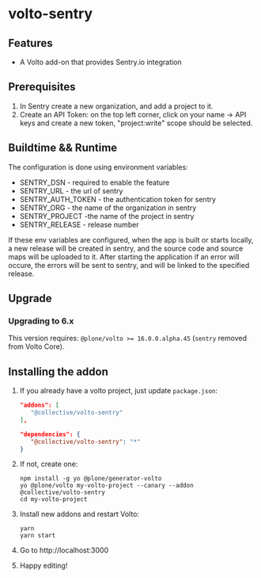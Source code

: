# volto-sentry

## Features

- A Volto add-on that provides Sentry.io integration

## Prerequisites
  
  1. In Sentry create a new organization, and add a project to it.
  2. Create an API Token: on the top left corner, click on your name -> API keys and create a new token, "project:write" scope should be selected.

## Buildtime && Runtime
  The configuration is done using environment variables:
  * SENTRY_DSN - required to enable the feature
  * SENTRY_URL - the url of sentry
  * SENTRY_AUTH_TOKEN - the authentication token for sentry
  * SENTRY_ORG - the name of the organization in sentry
  * SENTRY_PROJECT -the name of the project in sentry
  * SENTRY_RELEASE - release number
  
  If these env variables are configured, when the app is built or starts locally, a new release will be created in sentry, and the source code and source maps will be uploaded to it. After starting the application if an error will occure, the errors will be sent to sentry, and will be linked to the specified release.

## Upgrade

### Upgrading to 6.x

This version requires: `@plone/volto >= 16.0.0.alpha.45` (`sentry` removed from Volto Core).

## Installing the addon

1. If you already have a volto project, just update `package.json`:

   ```JSON
   "addons": [
      "@collective/volto-sentry"
   ],

   "dependencies": {
      "@collective/volto-sentry": "*"
   }
   ```

1. If not, create one:

   ```
   npm install -g yo @plone/generator-volto
   yo @plone/volto my-volto-project --canary --addon @collective/volto-sentry
   cd my-volto-project
   ```


1. Install new addons and restart Volto:

   ```
   yarn
   yarn start
   ```

1. Go to http://localhost:3000

1. Happy editing!
